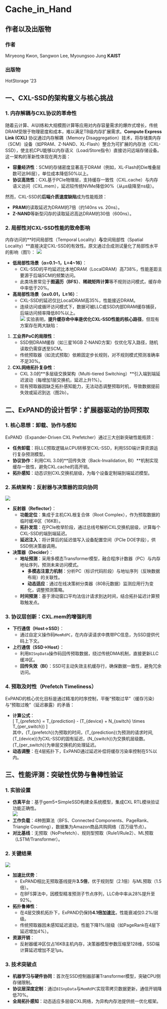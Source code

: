 
# Cache_in_Hand
## 作者以及出版物
### 作者
Miryeong Kwon, Sangwon Lee, Myoungsoo Jung **KAIST**

### 出版物
HotStorage ’23




## **一、CXL-SSD的架构意义与核心挑战**

### **1. 内存解耦与CXL协议的革命性**
随着云计算、AI训练和大规模图计算等应用对内存容量需求的爆炸式增长，传统DRAM受限于物理密度和成本，难以满足TB级内存扩展需求。**Compute Express Link (CXL)** 协议通过内存解耦（Memory Disaggregation）技术，将存储类内存（SCM）设备（如PRAM、Z-NAND、XL-Flash）整合为可扩展的内存池（CXL-SSD），使主机CPU能够以内存语义（Load/Store指令）直接访问远端存储设备。这一架构的革新性体现在两方面：  
- **容量经济性**：SCM的存储密度显著高于DRAM（例如，XL-Flash的Die堆叠层数可达96层），单位成本降低50%以上。  
- **协议高效性**：CXL基于PCIe物理层，支持缓存一致性（CXL.cache）与内存语义访问（CXL.mem），延迟较传统NVMe降低90%（从μs级降至ns级）。  

然而，CXL-SSD的**后端介质速度缺陷**成为性能瓶颈：  
- **PRAM**的读取延迟为DRAM的7倍（约140ns vs. 20ns）。  
- **Z-NAND**等新型闪存的读取延迟高达DRAM的30倍（600ns）。  

### **2. 局部性对CXL-SSD性能的致命影响**
内存访问的**时间局部性（Temporal Locality）**与**空间局部性（Spatial Locality）**直接决定CXL-SSD的有效性。原文通过合成测试量化了局部性水平的影响（图1）：
![](https://pic1.imgdb.cn/item/67fe4fe288c538a9b5d1d558.png)  
- **低局部性场景（α=0.1~1，L=4~16）**：  
  - CXL-SSD的平均延迟比本地DRAM（LocalDRAM）高738%，性能差距主要源于后端SCM的频繁访问。  
  - 此类场景常见于**图遍历（BFS）**、**稀疏矩阵计算**等不规则访问模式，缓存命中率低于20%。  
- **高局部性场景（α≤0.01，L≥16）**：  
  - CXL-SSD的延迟仅比LocalDRAM高35%，性能接近DRAM。  
  - 连续访问或循环访问模式下，数据可被LLC或SSD内部DRAM缓存捕获，后端访问频率降低80%以上。  
![](https://pic1.imgdb.cn/item/67fe512c88c538a9b5d1d6a3.png)
实验表明，**提升缓存命中率是优化CXL-SSD性能的核心路径**，但现有方案存在两大缺陷：  
1. **工业界PoC的局限性**：  
   - SSD侧DRAM缓存（如三星16GB Z-NAND方案）仅优化写入路径，随机读取仍需穿透至SCM。  
   - 传统预取器（如流式预取）依赖固定步长规则，对不规则模式预测准确率不足30%。  
2. **CXL网络拓扑复杂性**：  
   - CXL 3.0的**多层级交换架构（Multi-tiered Switching）**引入端到端延迟波动（每增加1层交换机，延迟上升1%）。  
   - 现有预取器因缺乏拓扑感知能力，无法动态调整预取时机，导致数据提前失效或延迟到达（图2b）。  


## **二、ExPAND的设计哲学：扩展器驱动的协同预取**

### **1. 核心思想：卸载、协作与感知**
ExPAND（Expander-Driven CXL Prefetcher）通过三大创新突破性能瓶颈：  
- **任务卸载**：将LLC预取逻辑从CPU转移至CXL-SSD，利用SSD端计算资源运行复杂预测模型。  
- **协议协作**：利用CXL 3.0的**回传失效（Back-Invalidation, BI）**机制实现缓存一致性，避免CXL.cache的高开销。  
- **拓扑感知**：动态识别CXL交换机层级，为每个设备定制端到端延迟模型。  

### **2. 系统架构：反射器与决策器的双向协同**

![](https://pic1.imgdb.cn/item/67fe515088c538a9b5d1d6c5.png)
- **反射器（Reflector）**：  
  - **功能定位**：集成于主机CXL根复合体（Root Complex），作为预取数据的临时缓冲区（16KB）。  
  - **拓扑发现**：在PCIe枚举阶段，通过总线号解析CXL交换机层级，计算每个CXL-SSD的端到端延迟。  
  - **延迟注入**：将计算后的延迟值写入设备配置空间（PCIe DOE字段），供SSD侧决策器调用。  
- **决策器（Decider）**：  
  - **地址预测**：采用多模态Transformer模型，融合程序计数器（PC）与内存地址序列，预测未来访问模式。  
    - **多模态注意力机制**：分析PC（标识代码阶段）与地址序列（反映数据布局）的关联性。  
    - **动态适应**：通过在线决策树分类器（80B元数据）监测应用行为变化，调整预测策略。  
  - **时间预测**：基于滑动窗口平均法估计请求到达时间，结合拓扑延迟计算预取触发点。  

### **3. 协议层创新：CXL.mem的增强利用**
- **下行通信（Host→SSD）**：  
  - 通过自定义操作码`MemRdPC`，在内存读请求中携带PC信息，为SSD提供代码上下文。  
- **上行通信（SSD→Host）**：  
  - 利用`BISnpData`操作码回传预取数据，绕过传统DMA机制，直接更新LLC缓冲区。  
  - **回传失效（BI）**：SSD可主动失效主机缓存行，确保数据一致性，避免冗余访问。  

### **4. 预取及时性（Prefetch Timeliness）**  
ExPAND的核心优化目标是通过精准的时序控制，平衡“预取过早”（缓存污染）与“预取过晚”（延迟暴露）的矛盾：  
- **计算公式**：  
  \[
  T_{prefetch} = T_{prediction} - (T_{device} + N_{switch} \times T_{per\_switch})
  \]  
  其中，\(T_{prefetch}\)为预取的时间，\(T_{prediction}\)为预测的请求时间, \(T_{device}\)为CXL-SSD的固有延迟，\(N_{switch}\)为交换机层级数。 \(T_{per\_switch}\)为单层交换机的处理延迟。 
- **动态调整**：在4层拓扑下，ExPAND通过延迟补偿将缓存污染率控制在5%以内。  


## **三、性能评测：突破性优势与鲁棒性验证**

### **1. 实验设置**

- **仿真平台**：基于gem5+SimpleSSD构建全系统模型，集成CXL RTL模块验证功能正确性。  
![](https://pic1.imgdb.cn/item/67fe522288c538a9b5d1d80a.png)
- **工作负载**：4种图算法（BFS、Connected Components、PageRank、Triangle Counting），数据集为Amazon商品共购网络（百万级节点）。  
- **对比基线**：无预取（NoPrefetch）、规则型预取（Rule1/Rule2）、ML预取（LSTM/Transformer）。  

### **2. 关键结果**
![](https://pic1.imgdb.cn/item/67fe517988c538a9b5d1d6ea.png)
- **加速比优势**：  
  - ExPAND相比无预取基线提升**3.5倍**，优于规则型（2.1倍）与ML预取（1.5倍）。  
  - 在BFS算法中，因模型精准预测子节点序列，LLC命中率从28%提升至92%。  
- **拓扑鲁棒性**：  
  - 在4层交换机拓扑下，ExPAND仍保持**4.1倍加速比**，性能衰减仅0.2%/层级。  
  - 传统预取器因未感知延迟波动，性能下降1%/层级（如PageRank在4层下延迟增加4%）。  
- **资源开销**：  
  - 反射器缓冲区仅占16KB主机内存，决策器模型参数压缩至128维，SSD端计算延迟增加不足1μs。  

### **3. 技术突破点**
- **机器学习与硬件协同**：首次在SSD控制器部署Transformer模型，突破CPU侧存储限制。  
- **协议层深度定制**：通过`BISnpData`与`MemRdPC`实现零拷贝数据更新，通信开销降低70%。  
- **全局拓扑感知**：动态适应多层级CXL网络，为异构内存池提供统一优化框架。  


